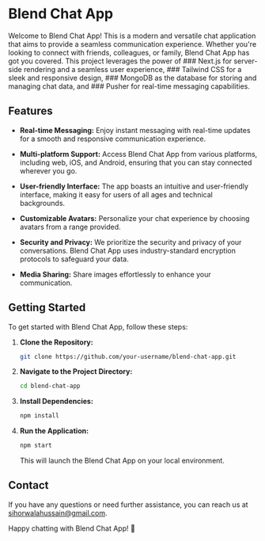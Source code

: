 # Blend Chat App

Welcome to Blend Chat App! This is a modern and versatile chat application that aims to provide a seamless communication experience. Whether you're looking to connect with friends, colleagues, or family, Blend Chat App has got you covered.
This project leverages the power of ### Next.js for server-side rendering and a seamless user experience, ### Tailwind CSS for a sleek and responsive design, ### MongoDB as the database for storing and managing chat data, and ### Pusher for real-time messaging capabilities.

## Features

- **Real-time Messaging:** Enjoy instant messaging with real-time updates for a smooth and responsive communication experience.

- **Multi-platform Support:** Access Blend Chat App from various platforms, including web, iOS, and Android, ensuring that you can stay connected wherever you go.

- **User-friendly Interface:** The app boasts an intuitive and user-friendly interface, making it easy for users of all ages and technical backgrounds.

- **Customizable Avatars:** Personalize your chat experience by choosing avatars from a range provided.

- **Security and Privacy:** We prioritize the security and privacy of your conversations. Blend Chat App uses industry-standard encryption protocols to safeguard your data.

- **Media Sharing:** Share images effortlessly to enhance your communication.

## Getting Started

To get started with Blend Chat App, follow these steps:

1. **Clone the Repository:**
   ```bash
   git clone https://github.com/your-username/blend-chat-app.git
   ```

2. **Navigate to the Project Directory:**
   ```bash
   cd blend-chat-app
   ```

3. **Install Dependencies:**
   ```bash
   npm install
   ```

4. **Run the Application:**
   ```bash
   npm start
   ```

   This will launch the Blend Chat App on your local environment.

## Contact

If you have any questions or need further assistance, you can reach us at sihorwalahussain@gmail.com.

Happy chatting with Blend Chat App! 🚀
